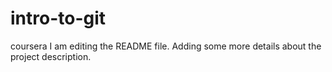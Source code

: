 # intro-to-git
coursera
I am editing the README file. Adding some more details about the project description.
